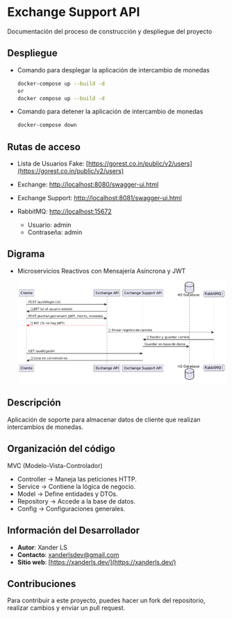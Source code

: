 # Exchange Support API

Documentación del proceso de construcción y despliegue del proyecto

## Despliegue

- Comando para desplegar la aplicación de intercambio de monedas

  ```bash
  docker-compose up --build -d
  or
  docker compose up --build -d
  ```

- Comando para detener la aplicación de intercambio de monedas
  ```bash
  docker-compose down
  ```

## Rutas de acceso
- Lista de Usuarios Fake: [https://gorest.co.in/public/v2/users](https://gorest.co.in/public/v2/users)
- Exchange: [http://localhost:8080/swagger-ui.html](http://localhost:8080/swagger-ui.html)

- Exchange Support: [http://localhost:8081/swagger-ui.html](http://localhost:8081/swagger-ui.html)

- RabbitMQ: [http://localhost:15672](http://localhost:15672)
    - Usuario: admin
    - Contraseña: admin

## Digrama
- Microservicios Reactivos con Mensajería Asíncrona y JWT

  ![image](/digrama.png)

## Descripción
Aplicación de soporte para almacenar datos de cliente que realizan intercambios de monedas.

## Organización del código
MVC (Modelo-Vista-Controlador)

- Controller → Maneja las peticiones HTTP.
- Service → Contiene la lógica de negocio.
- Model → Define entidades y DTOs.
- Repository → Accede a la base de datos.
- Config → Configuraciones generales.

## Información del Desarrollador
- **Autor**: Xander LS
- **Contacto**: [xanderlsdev@gmail.com](mailto:xanderlsdev@gmail.com)
- **Sitio web**: [https://xanderls.dev/](https://xanderls.dev/)


## Contribuciones
Para contribuir a este proyecto, puedes hacer un fork del repositorio, realizar cambios y enviar un pull request.


